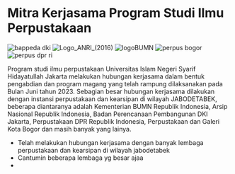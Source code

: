 # **Mitra Kerjasama Program Studi Ilmu Perpustakaan**

![bappeda dki](https://github.com/uin-fah/ipi-webcon/assets/119867794/b3aa5026-08c0-406e-a2be-d28f3bd88c14) ![Logo_ANRI_(2016)](https://github.com/uin-fah/ipi-webcon/assets/119867794/c0243f14-1716-4d20-aa90-ac12a4683c21) ![logoBUMN](https://github.com/uin-fah/ipi-webcon/assets/119867794/33d219d0-32aa-4b32-afa1-e08018bc060d) ![perpus bogor](https://github.com/uin-fah/ipi-webcon/assets/119867794/7cf5f887-a03f-49d7-a569-a362ed83345e) ![perpus dpr ri](https://github.com/uin-fah/ipi-webcon/assets/119867794/a66e108a-e15f-444f-9eeb-dbea5fc55838)












Program studi ilmu perpustakaan Universitas Islam Negeri Syarif Hidayatullah Jakarta melakukan hubungan kerjasama dalam bentuk pengabdian dan program magang yang telah rampung dilaksanakan pada Bulan Juni tahun 2023. Sebagian besar hubungan kerjasama dilakukan dengan instansi perpustakaan dan kearsipan di wilayah JABODETABEK, beberapa diantaranya adalah Kementerian BUMN Republik Indonesia, Arsip Nasional Republik Indonesia, Badan Perencanaan Pembangunan DKI Jakarta, Perpustakaan DPR Republik Indonesia, Perpustakaan dan Galeri Kota Bogor dan masih banyak yang lainya. 


- Telah melakukan hubungan kerjasama dengan banyak lembaga perpustakaan dan kearsipan di wilayah jabodetabek
- Cantumin beberapa lembaga yg besar ajaa
- 
